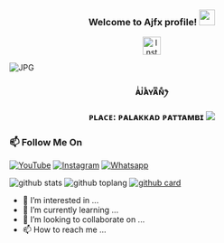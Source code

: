 
<h3 align="center">
  Welcome to Ajfx profile!
  <img src="https://media.giphy.com/media/hvRJCLFzcasrR4ia7z/giphy.gif" width="28">
</h3>

<!-- Social icons section -->
<p align="center">
  <a href="https://instagram.com/_aj_fx._?utm_medium=copy_link"><img width="32px" alt="Instagram" title="Instagram" src="https://i.imgur.com/iUAvnLv.jpeg"/></a>
</p>
<img align="center" fit="fill" alt="JPG" src="https://i.imgur.com/zMa7aL8.jpeg" />
 
<h3 align="center">
 ᴀͥᴊͭᴀᷤʏᴀͫɴͤꫂ⁩
<h3 align="center">
ᴘʟᴀᴄᴇ: ᴘᴀʟᴀᴋᴋᴀᴅ ᴘᴀᴛᴛᴀᴍʙɪ

<img src="https://komarev.com/ghpvc/?username=Aj-fx-Aj-fx&label=Profile%20views&color=ff69b4&label=Profile+Views&style=plastic">

### 📫 Follow Me On

<a href="https://youtu.be/AGk2F4uORtc/" target="_blank"><img src="https://img.shields.io/badge/YouTube-%231877F2.svg?&style=flat-square&logo=YouTube&logoColor=white" alt="YouTube"></a>
<a href="https://instagram.com/_aj_fx._?utm_medium=copy_link" target="_blank"><img src="https://img.shields.io/badge/Instagram-%23E4405F.svg?&style=flat-square&logo=instagram&logoColor=white" alt="Instagram"></a>
<a href="https://wa.me/918281440156" target="_blank"><img src="https://img.shields.io/badge/Whatsapp-%808080.svg?&style=flat-square&logo=Whatsapp&logoColor=white" alt="Whatsapp"></a>

![github stats](https://github-readme-stats.vercel.app/api?username=Aj-fx&show_icons=true&theme=radical)
![github toplang](https://github-readme-stats.vercel.app/api/top-langs/?username=Aj-fx&layout=compact&theme=nightowl)
[![github card](https://github-readme-stats.vercel.app/api/pin/?username=Aj-fx&repo=Kaztro_ser&theme=dark)](https://github.com/Aj-fx/Kaztro_ser)


- 👀 I’m interested in ...
- 🌱 I’m currently learning ...
- 💞️ I’m looking to collaborate on ...
- 📫 How to reach me ...


